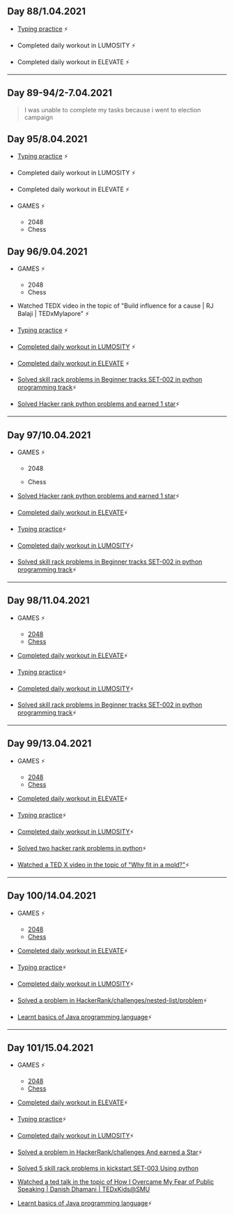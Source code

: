 ## Day 88/1.04.2021 ##


- [Typing practice](keybr.com) ⚡
   
- Completed daily workout in LUMOSITY ⚡

- Completed daily workout in ELEVATE ⚡

---
## Day 89-94/2-7.04.2021 ##

> I was unable to complete my tasks because i went to election campaign

## Day 95/8.04.2021 ##


- [Typing practice](keybr.com) ⚡
   
- Completed daily workout in LUMOSITY ⚡

- Completed daily workout in ELEVATE ⚡

- GAMES ⚡
  - 2048
  - Chess

## Day 96/9.04.2021 ##


- GAMES ⚡
  - 2048
  - Chess

- Watched TEDX video in the topic of "Build influence for a cause | RJ Balaji | TEDxMylapore" ⚡

- [Typing practice](https://github.com/GuruVikram02/TASK-PROOFS/blob/master/KEY%20BR/APRIL%209.JPG) ⚡
   
- [Completed daily workout in LUMOSITY](https://github.com/GuruVikram02/TASK-PROOFS/blob/master/Lumosity/April%209.JPG) ⚡

- [Completed daily workout in ELEVATE](https://github.com/GuruVikram02/TASK-PROOFS/blob/master/Elevate/APRIL%209.jpeg) ⚡

- [Solved skill rack problems in Beginner tracks SET-002 in python programming track](https://github.com/GuruVikram02/TASK-PROOFS/blob/master/Skill%20rack/april%209.JPG)⚡

- [Solved Hacker rank python problems and earned 1 star](https://github.com/GuruVikram02/TASK-PROOFS/blob/master/Hacker%20rank/April%209.JPG)⚡

---
## Day 97/10.04.2021 ##


- GAMES ⚡
  - 2048

  - Chess

- [Solved Hacker rank python problems and earned 1 star](https://github.com/GuruVikram02/TASK-PROOFS/blob/master/Hacker%20rank/april%2010%20second%20star.JPG)⚡

- [Completed daily workout in ELEVATE](https://github.com/GuruVikram02/TASK-PROOFS/blob/master/Elevate/April%2010.jpeg)⚡

- [Typing practice](https://github.com/GuruVikram02/TASK-PROOFS/blob/master/KEY%20BR/April%2010.JPG)⚡

- [Completed daily workout in LUMOSITY](https://github.com/GuruVikram02/TASK-PROOFS/blob/master/Lumosity/April%2010.JPG)⚡

- [Solved skill rack problems in Beginner tracks SET-002 in python programming track](https://github.com/GuruVikram02/TASK-PROOFS/blob/master/Skill%20rack/APRIL%2010.JPG)⚡


---
## Day 98/11.04.2021 ##


- GAMES ⚡
  - [2048](https://github.com/GuruVikram02/TASK-PROOFS/blob/master/2048/april%2011.JPG)
  - [Chess](https://github.com/GuruVikram02/TASK-PROOFS/blob/master/Chess/april%2011.JPG)

- [Completed daily workout in ELEVATE](https://github.com/GuruVikram02/TASK-PROOFS/blob/master/Elevate/april%2011.jpeg)⚡

- [Typing practice](https://github.com/GuruVikram02/TASK-PROOFS/blob/master/KEY%20BR/april%2011.JPG)⚡

- [Completed daily workout in LUMOSITY](https://github.com/GuruVikram02/TASK-PROOFS/blob/master/Lumosity/april%2011.JPG)⚡

- [Solved skill rack problems in Beginner tracks SET-002 in python programming track](https://github.com/GuruVikram02/TASK-PROOFS/blob/master/Skill%20rack/april%2011.JPG)⚡


---
## Day 99/13.04.2021 ##


- GAMES ⚡
  - [2048](https://github.com/GuruVikram02/TASK-PROOFS/blob/master/2048/april%2012.JPG)
  - [Chess](https://github.com/GuruVikram02/TASK-PROOFS/blob/master/Chess/april%2012.JPG)

- [Completed daily workout in ELEVATE](https://github.com/GuruVikram02/TASK-PROOFS/blob/master/Elevate/APRIL%2012.jpeg)⚡

- [Typing practice](https://github.com/GuruVikram02/TASK-PROOFS/blob/master/KEY%20BR/april%2012.JPG)⚡

- [Completed daily workout in LUMOSITY](https://github.com/GuruVikram02/TASK-PROOFS/blob/master/Lumosity/april%2012.JPG)⚡

- [Solved two hacker rank problems in python](https://github.com/GuruVikram02/TASK-PROOFS/blob/master/Hacker%20rank/April%2012.JPG)⚡

- [Watched a TED X video in the topic of "Why fit in a mold?"](https://youtu.be/49urAINwMd4)⚡


---
## Day 100/14.04.2021 ##


- GAMES ⚡
  - [2048](https://github.com/GuruVikram02/TASK-PROOFS/blob/master/2048/April%2014.JPG)
  - [Chess](https://github.com/GuruVikram02/TASK-PROOFS/blob/master/Chess/april%2014.JPG)

- [Completed daily workout in ELEVATE](https://github.com/GuruVikram02/TASK-PROOFS/blob/master/Elevate/april%2014.jpeg)⚡

- [Typing practice](https://github.com/GuruVikram02/TASK-PROOFS/blob/master/KEY%20BR/April%2014.JPG)⚡

- [Completed daily workout in LUMOSITY](https://github.com/GuruVikram02/TASK-PROOFS/blob/master/Lumosity/APRIL%2014.jpeg)⚡

- [Solved a problem in HackerRank/challenges/nested-list/problem](https://github.com/GuruVikram02/TASK-PROOFS/blob/master/Hacker%20rank/april%2014.JPG)⚡

- [Learnt basics of Java programming language](https://www.tutorialspoint.com/java/index.htm)⚡

---

## Day 101/15.04.2021 ##


- GAMES ⚡
  - [2048]()
  - [Chess]()

- [Completed daily workout in ELEVATE]()⚡

- [Typing practice]()⚡

- [Completed daily workout in LUMOSITY]()⚡

- [Solved a problem in HackerRank/challenges And earned a Star]()⚡

- [Solved 5 skill rack problems in kickstart SET-003 Using python]()

- [Watched a ted talk in the topic of How I Overcame My Fear of Public Speaking | Danish Dhamani | TEDxKids@SMU ](https://youtu.be/80UVjkcxGmA)

- [Learnt basics of Java programming language]()⚡